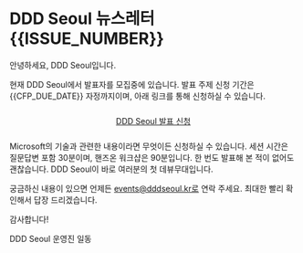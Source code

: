 # DDD Seoul 뉴스레터 {{ISSUE_NUMBER}}

안녕하세요, DDD Seoul입니다.

현재 DDD Seoul에서 발표자를 모집중에 있습니다. 발표 주제 신청 기간은 {{CFP_DUE_DATE}} 자정까지이며, 아래 링크를 통해 신청하실 수 있습니다.

<div style="text-align: center; padding: 10px 0px;">
    <a class="btn btn-link" href="https://dddseoul.kr/#cfp" title="DDD Seoul" target="_blank">DDD Seoul 발표 신청</a>
</div>

Microsoft의 기술과 관련한 내용이라면 무엇이든 신청하실 수 있습니다. 세션 시간은 질문답변 포함 30분이며, 핸즈온 워크샵은 90분입니다. 한 번도 발표해 본 적이 없어도 괜찮습니다. DDD Seoul이 바로 여러분의 첫 데뷰무대입니다.

궁금하신 내용이 있으면 언제든 events@dddseoul.kr로 연락 주세요. 최대한 빨리 확인해서 답장 드리겠습니다.

감사합니다!

DDD Seoul 운영진 일동
